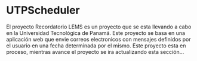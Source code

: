 # UTPScheduler
El proyecto Recordatorio LEMS es un proyecto que se esta llevando a cabo en la Universidad Tecnológica de Panamá.
Este proyecto se basa en una aplicación web que envie correos electronicos con mensajes definidos por el usuario en una fecha determinada
por el mismo.
Este proyecto esta en proceso, mientras avance el proyecto se ira actualizando esta sección...
